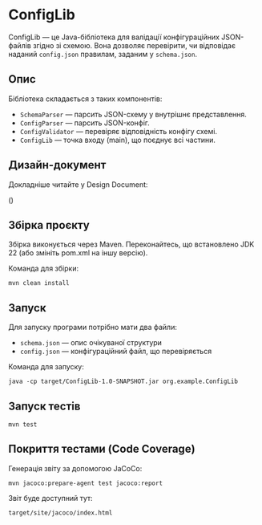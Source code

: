 # ConfigLib

ConfigLib — це Java-бібліотека для валідації конфігураційних JSON-файлів згідно зі схемою. Вона дозволяє перевірити, чи відповідає наданий `config.json` правилам, заданим у `schema.json`.

## Опис

Бібліотека складається з таких компонентів:

- `SchemaParser` — парсить JSON-схему у внутрішнє представлення.
- `ConfigParser` — парсить JSON-конфіг.
- `ConfigValidator` — перевіряє відповідність конфігу схемі.
- `ConfigLib` — точка входу (main), що поєднує всі частини.

## Дизайн-документ

Докладніше читайте у Design Document:  

()

## Збірка проєкту

Збірка виконується через Maven. Переконайтесь, що встановлено JDK 22 (або змініть pom.xml на іншу версію).

Команда для збірки:

    mvn clean install

## Запуск

Для запуску програми потрібно мати два файли:

- `schema.json` — опис очікуваної структури
- `config.json` — конфігураційний файл, що перевіряється

Команда для запуску:

    java -cp target/ConfigLib-1.0-SNAPSHOT.jar org.example.ConfigLib

## Запуск тестів

    mvn test

## Покриття тестами (Code Coverage)

Генерація звіту за допомогою JaCoCo:

    mvn jacoco:prepare-agent test jacoco:report

Звіт буде доступний тут:

    target/site/jacoco/index.html
